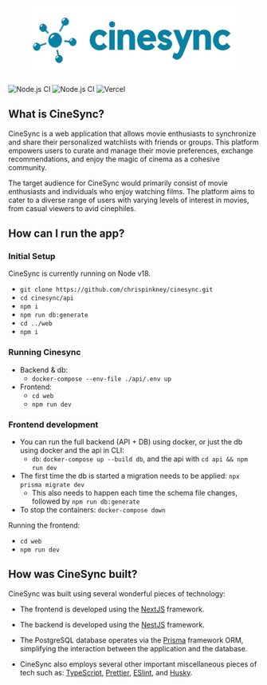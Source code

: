 <h1 align="center">
	<img width="430" height="130" src="web\public\logo.png">
</h1>

![Node.js CI](https://github.com/chrispinkney/cinesync/actions/workflows/docker.yml/badge.svg)
![Node.js CI](https://github.com/chrispinkney/cinesync/actions/workflows/format_lint.yml/badge.svg)
![Vercel](https://vercelbadge.vercel.app/api/chrispinkney/cinesync)

## What is CineSync?

CineSync is a web application that allows movie enthusiasts to synchronize and share their personalized watchlists with friends or groups. This platform empowers users to curate and manage their movie preferences, exchange recommendations, and enjoy the magic of cinema as a cohesive community.

The target audience for CineSync would primarily consist of movie enthusiasts and individuals who enjoy watching films. The platform aims to cater to a diverse range of users with varying levels of interest in movies, from casual viewers to avid cinephiles.

## How can I run the app?

### Initial Setup

CineSync is currently running on Node v18.

- `git clone https://github.com/chrispinkney/cinesync.git`
- `cd cinesync/api`
- `npm i`
- `npm run db:generate`
- `cd ../web`
- `npm i`

### Running Cinesync

- Backend & db:
  - `docker-compose --env-file ./api/.env up`
- Frontend:
  - `cd web`
  - `npm run dev`

### Frontend development

- You can run the full backend (API + DB) using docker, or just the db using docker and the api in CLI:
  - `db`: `docker-compose up --build db`, and the api with `cd api && npm run dev`
- The first time the db is started a migration needs to be applied: `npx prisma migrate dev`
  - This also needs to happen each time the schema file changes, followed by `npm run db:generate`
- To stop the containers: `docker-compose down`

Running the frontend:

- `cd web`
- `npm run dev`

## How was CineSync built?

CineSync was built using several wonderful pieces of technology:

- The frontend is developed using the [NextJS](https://github.com/vercel/next.js/) framework.

- The backend is developed using the [NestJS](https://github.com/nestjs/nest) framework.

- The PostgreSQL database operates via the [Prisma](https://github.com/prisma/prisma#readme) framework ORM, simplifying the interaction between the application and the database.

- CineSync also employs several other important miscellaneous pieces of tech such as: [TypeScript](https://github.com/microsoft/TypeScript), [Prettier](https://github.com/prettier/prettier#readme), [ESlint](https://www.npmjs.com/package/eslint), and [Husky](https://github.com/typicode/husky#readme).

